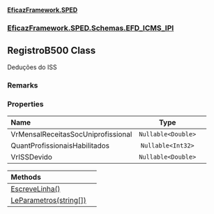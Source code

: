 #### [EficazFramework.SPED](EficazFrameworkSPED.md 'EficazFramework SPED')
### [EficazFramework.SPED.Schemas.EFD_ICMS_IPI](EficazFramework.SPED.Schemas.EFD_ICMS_IPI.md 'EficazFramework.SPED.Schemas.EFD_ICMS_IPI')

## RegistroB500 Class

Deduções do ISS

### Remarks
### Properties

| Name | Type | |
| :--- | :---: | :--- |
| VrMensalReceitasSocUniprofissional | `Nullable<Double>` |  |
| QuantProfissionaisHabilitados | `Nullable<Int32>` |  |
| VrISSDevido | `Nullable<Double>` |  |

| Methods | |
| :--- | :--- |
| [EscreveLinha()](EficazFramework.SPED.Schemas.EFD_ICMS_IPI/RegistroB500/EscreveLinha().md 'EficazFramework.SPED.Schemas.EFD_ICMS_IPI.RegistroB500.EscreveLinha()') | |
| [LeParametros(string[])](EficazFramework.SPED.Schemas.EFD_ICMS_IPI/RegistroB500/LeParametros(string[]).md 'EficazFramework.SPED.Schemas.EFD_ICMS_IPI.RegistroB500.LeParametros(string[])') | |
